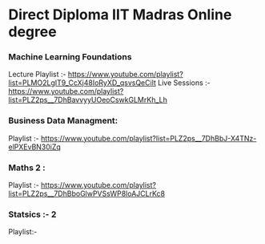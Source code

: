 # Direct Diploma IIT Madras Online degree

### Machine Learning Foundations
Lecture Playlist :- https://www.youtube.com/playlist?list=PLMO2LgIT9_CcXj48IoRyXD_qsvsQeCilt
Live Sessions :- https://www.youtube.com/playlist?list=PLZ2ps__7DhBavvyyUOeoCswkGLMrKh_Lh

### Business Data Managment:
Playlist :- https://www.youtube.com/playlist?list=PLZ2ps__7DhBbJ-X4TNz-elPXEvBN30iZq

### Maths 2 :
Playlist :- https://www.youtube.com/playlist?list=PLZ2ps__7DhBboGlwPVSsWP8loAJCLrKc8

### Statsics :- 2 
Playlist:-
